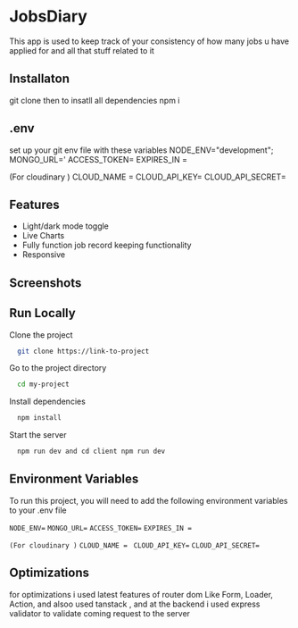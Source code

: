 <h1>JobsDiary</h1>

This app is used to keep track of your consistency of how many jobs u have applied for and all that stuff related to it 




## Installaton
git clone <url repo>
then to insatll all dependencies
npm i 


## .env
set up your git env file with these variables
NODE_ENV="development";
MONGO_URL='
ACCESS_TOKEN=
EXPIRES_IN =

(For cloudinary )
CLOUD_NAME = 
CLOUD_API_KEY=
CLOUD_API_SECRET=
## Features

- Light/dark mode toggle
- Live Charts 
- Fully function job record keeping functionality 
- Responsive



## Screenshots




## Run Locally

Clone the project

```bash
  git clone https://link-to-project
```

Go to the project directory

```bash
  cd my-project
```

Install dependencies

```bash
  npm install
```

Start the server

```bash
  npm run dev and cd client npm run dev
```


## Environment Variables

To run this project, you will need to add the following environment variables to your .env file

`NODE_ENV=`
`MONGO_URL=`
`ACCESS_TOKEN=`
`EXPIRES_IN =`

`(For cloudinary )`
`CLOUD_NAME = `
`CLOUD_API_KEY=`
`CLOUD_API_SECRET=`


## Optimizations

for optimizations i used latest features of router dom Like Form, Loader, Action, and alsoo used tanstack , and at the backend i used express validator to validate coming request to the server

